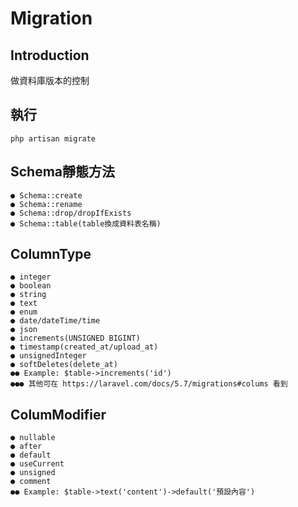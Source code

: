 # Migration

##  Introduction
做資料庫版本的控制

## 執行
    php artisan migrate

## Schema靜態方法
    ● Schema::create
    ● Schema::rename
    ● Schema::drop/dropIfExists
    ● Schema::table(table換成資料表名稱)

## ColumnType
    ● integer
    ● boolean
    ● string
    ● text
    ● enum
    ● date/dateTime/time
    ● json
    ● increments(UNSIGNED BIGINT)
    ● timestamp(created_at/upload_at)
    ● unsignedInteger
    ● softDeletes(delete_at)
    ●● Example: $table->increments('id')
    ●●● 其他可在 https://laravel.com/docs/5.7/migrations#colums 看到

## ColumModifier
    ● nullable
    ● after
    ● default
    ● useCurrent
    ● unsigned
    ● comment
    ●● Example: $table->text('content')->default('預設內容')